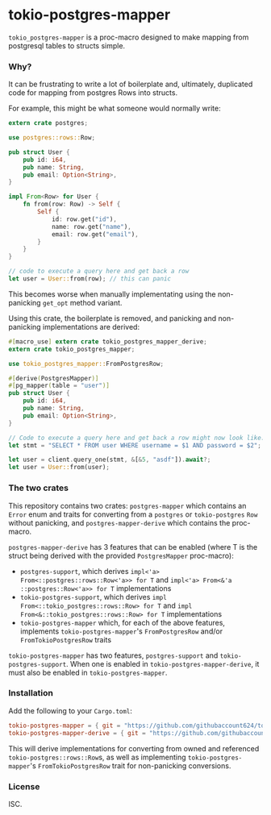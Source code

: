 # tokio-postgres-mapper

`tokio_postgres-mapper` is a proc-macro designed to make mapping from postgresql
tables to structs simple.

### Why?

It can be frustrating to write a lot of boilerplate and, ultimately, duplicated
code for mapping from postgres Rows into structs.

For example, this might be what someone would normally write:

```rust
extern crate postgres;

use postgres::rows::Row;

pub struct User {
    pub id: i64,
    pub name: String,
    pub email: Option<String>,
}

impl From<Row> for User {
    fn from(row: Row) -> Self {
        Self {
            id: row.get("id"),
            name: row.get("name"),
            email: row.get("email"),
        }
    }
}

// code to execute a query here and get back a row
let user = User::from(row); // this can panic
```

This becomes worse when manually implementating using the non-panicking
`get_opt` method variant.

Using this crate, the boilerplate is removed, and panicking and non-panicking
implementations are derived:

```rust
#[macro_use] extern crate tokio_postgres_mapper_derive;
extern crate tokio_postgres_mapper;

use tokio_postgres_mapper::FromPostgresRow;

#[derive(PostgresMapper)]
#[pg_mapper(table = "user")]
pub struct User {
    pub id: i64,
    pub name: String,
    pub email: Option<String>,
}

// Code to execute a query here and get back a row might now look like:
let stmt = "SELECT * FROM user WHERE username = $1 AND password = $2";

let user = client.query_one(stmt, &[&5, "asdf"]).await?;
let user = User::from(user);

```

### The two crates

This repository contains two crates: `postgres-mapper` which contains an `Error`
enum and traits for converting from a `postgres` or `tokio-postgres` `Row`
without panicking, and `postgres-mapper-derive` which contains the proc-macro.

`postgres-mapper-derive` has 3 features that can be enabled (where T is the
struct being derived with the provided `PostgresMapper` proc-macro):

- `postgres-support`, which derives
`impl<'a> From<::postgres::rows::Row<'a>> for T` and
`impl<'a> From<&'a ::postgres::Row<'a>> for T` implementations
- `tokio-postgres-support`, which derives
`impl From<::tokio_postgres::rows::Row> for T` and
`impl From<&::tokio_postgres::rows::Row> for T` implementations
- `tokio-postgres-mapper` which, for each of the above features, implements
`tokio-postgres-mapper`'s `FromPostgresRow` and/or `FromTokioPostgresRow` traits

`tokio-postgres-mapper` has two features, `postgres-support` and
`tokio-postgres-support`. When one is enabled in `tokio-postgres-mapper-derive`, it
must also be enabled in `tokio-postgres-mapper`.

### Installation

Add the following to your `Cargo.toml`:

```toml
tokio-postgres-mapper = { git = "https://github.com/githubaccount624/tokio-postgres-mapper" }
tokio-postgres-mapper-derive = { git = "https://github.com/githubaccount624/tokio-postgres-mapper" }
```

This will derive implementations for converting from owned and referenced
`tokio-postgres::rows::Row`s, as well as implementing `tokio-postgres-mapper`'s
`FromTokioPostgresRow` trait for non-panicking conversions.

### License

ISC.
